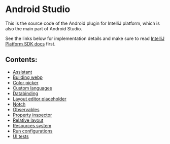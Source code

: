 # Android Studio

This is the source code of the Android plugin for IntelliJ platform, which is also the main part of Android Studio.

See the links below for implementation details and make sure to read 
[IntelliJ Platform SDK docs](http://www.jetbrains.org/intellij/sdk/docs/welcome.html) first.

## Contents:
* [Assistant](assistant/src/com/android/tools/idea/assistant/README.md)
* [Building webp](adt-ui/lib/libwebp/README.md)
* [Color picker](android/src/com/android/tools/idea/ui/resourcechooser/colorpicker2/README.md)
* [Custom languages](android-lang/src/com/android/tools/idea/lang/README.md)
* [Databinding](android-lang-databinding/README.md)
* [Layout editor placeholder](designer/src/com/android/tools/idea/common/scene/README.md.html)
* [Notch](designer/src/com/android/tools/idea/uibuilder/scene/target/README.md.html)
* [Observables](observable/src/com/android/tools/idea/observable/README.md)
* [Property inspector](designer/src/com/android/tools/idea/common/property2/README.md.html)
* [Relative layout](designer/src/com/android/tools/idea/uibuilder/handlers/relative/targets/README.md.html)
* [Resources system](android/src/com/android/tools/idea/res/README.md)
* [Run configurations](android/src/com/android/tools/idea/run/README.md)
* [UI tests](android-uitests/README.md)
